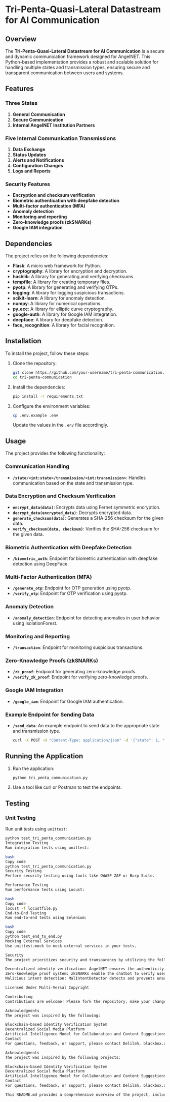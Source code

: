 # Tri-Penta-Quasi-Lateral Datastream for AI Communication

## Overview

The **Tri-Penta-Quasi-Lateral Datastream for AI Communication** is a secure and dynamic communication framework designed for AngelNET. This Python-based implementation provides a robust and scalable solution for handling multiple states and transmission types, ensuring secure and transparent communication between users and systems.

## Features

### Three States

1. **General Communication**
2. **Secure Communication**
3. **Internal AngelNET Institution Partners**

### Five Internal Communication Transmissions

1. **Data Exchange**
2. **Status Updates**
3. **Alerts and Notifications**
4. **Configuration Changes**
5. **Logs and Reports**

### Security Features

- **Encryption and checksum verification**
- **Biometric authentication with deepfake detection**
- **Multi-factor authentication (MFA)**
- **Anomaly detection**
- **Monitoring and reporting**
- **Zero-knowledge proofs (zkSNARKs)**
- **Google IAM integration**

## Dependencies

The project relies on the following dependencies:

- **Flask**: A micro web framework for Python.
- **cryptography**: A library for encryption and decryption.
- **hashlib**: A library for generating and verifying checksums.
- **tempfile**: A library for creating temporary files.
- **pyotp**: A library for generating and verifying OTPs.
- **logging**: A library for logging suspicious transactions.
- **scikit-learn**: A library for anomaly detection.
- **numpy**: A library for numerical operations.
- **py_ecc**: A library for elliptic curve cryptography.
- **google-auth**: A library for Google IAM integration.
- **deepface**: A library for deepfake detection.
- **face_recognition**: A library for facial recognition.

## Installation

To install the project, follow these steps:

1. Clone the repository:
    ```bash
    git clone https://github.com/your-username/tri-penta-communication.git
    cd tri-penta-communication
    ```

2. Install the dependencies:
    ```bash
    pip install -r requirements.txt
    ```

3. Configure the environment variables:
    ```bash
    cp .env.example .env
    ```
    Update the values in the `.env` file accordingly.

## Usage

The project provides the following functionality:

### Communication Handling

- **`/state/<int:state>/transmission/<int:transmission>`**: Handles communication based on the state and transmission type.

### Data Encryption and Checksum Verification

- **`encrypt_data(data)`**: Encrypts data using Fernet symmetric encryption.
- **`decrypt_data(encrypted_data)`**: Decrypts encrypted data.
- **`generate_checksum(data)`**: Generates a SHA-256 checksum for the given data.
- **`verify_checksum(data, checksum)`**: Verifies the SHA-256 checksum for the given data.

### Biometric Authentication with Deepfake Detection

- **`/biometric_auth`**: Endpoint for biometric authentication with deepfake detection using DeepFace.

### Multi-Factor Authentication (MFA)

- **`/generate_otp`**: Endpoint for OTP generation using pyotp.
- **`/verify_otp`**: Endpoint for OTP verification using pyotp.

### Anomaly Detection

- **`/anomaly_detection`**: Endpoint for detecting anomalies in user behavior using IsolationForest.

### Monitoring and Reporting

- **`/transaction`**: Endpoint for monitoring suspicious transactions.

### Zero-Knowledge Proofs (zkSNARKs)

- **`/zk_proof`**: Endpoint for generating zero-knowledge proofs.
- **`/verify_zk_proof`**: Endpoint for verifying zero-knowledge proofs.

### Google IAM Integration

- **`/google_iam`**: Endpoint for Google IAM authentication.

### Example Endpoint for Sending Data

- **`/send_data`**: An example endpoint to send data to the appropriate state and transmission type.
    ```bash
    curl -X POST -H "Content-Type: application/json" -d '{"state": 1, "transmission": 1, "data": "Hello, World!"}' http://localhost:5000/send_data
    ```

## Running the Application

1. Run the application:
    ```bash
    python tri_penta_communication.py
    ```

2. Use a tool like curl or Postman to test the endpoints.

## Testing

### Unit Testing

Run unit tests using `unittest`:
```bash
python test_tri_penta_communication.py
Integration Testing
Run integration tests using unittest:

bash
Copy code
python test_tri_penta_communication.py
Security Testing
Perform security testing using tools like OWASP ZAP or Burp Suite.

Performance Testing
Run performance tests using Locust:

bash
Copy code
locust -f locustfile.py
End-to-End Testing
Run end-to-end tests using Selenium:

bash
Copy code
python test_end_to_end.py
Mocking External Services
Use unittest.mock to mock external services in your tests.

Security
The project prioritizes security and transparency by utilizing the following measures:

Decentralized identity verification: AngelNET ensures the authenticity of user identities without relying on a central authority.
Zero-knowledge proof system: zkSNARKs enable the chatbot to verify user identities without revealing sensitive information.
Malicious intent detection: MalIntentDetector detects and prevents unauthorized access to sensitive information.

Licensed Under Multi-Versal Copyright

Contributing
Contributions are welcome! Please fork the repository, make your changes, and submit a pull request.

Acknowledgments
The project was inspired by the following:

Blockchain-based Identity Verification System
Decentralized Social Media Platform
Artificial Intelligence Model for Collaboration and Content Suggestions
Contact
For questions, feedback, or support, please contact Delilah, blackbox.ai, GPT, and/or amanaknows.

Acknowledgments
The project was inspired by the following projects:

Blockchain-based Identity Verification System
Decentralized Social Media Platform
Artificial Intelligence Model for Collaboration and Content Suggestions
Contact
For questions, feedback, or support, please contact Delilah, blackbox.ai, gpt, and/or amanaknows.

This README.md provides a comprehensive overview of the project, including installation instructions, usage, testing, security measures, and more. Feel free to customize it further based on your specific requirements and project details.
